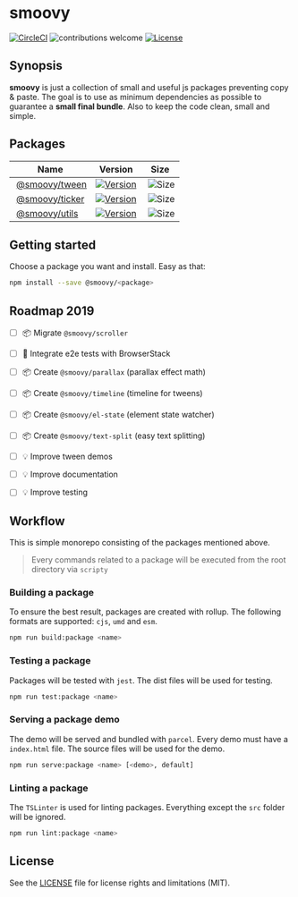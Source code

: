 # smoovy

[![CircleCI](https://flat.badgen.net/circleci/github/davideperozzi/smoovy)](https://circleci.com/gh/davideperozzi/smoovy/tree/master)
![contributions welcome](https://img.shields.io/badge/contributions-welcome-brightgreen.svg?style=flat-square)
[![License](https://flat.badgen.net/badge/license/MIT/blue)](./LICENSE)

## Synopsis
**smoovy** is just a collection of small and useful js packages preventing copy & paste. The goal is to use as minimum dependencies as possible to guarantee a **small final bundle**. Also to keep the code clean, small and simple.

## Packages
| Name| Version | Size |
| --- | --- | --- |
| [@smoovy/tween](./packages/tween/README.MD) | [![Version](https://flat.badgen.net/npm/v/@smoovy/tween)](https://www.npmjs.com/package/@smoovy/tween) | ![Size](https://flat.badgen.net/bundlephobia/minzip/@smoovy/tween) |
| [@smoovy/ticker](./packages/ticker/README.MD) | [![Version](https://flat.badgen.net/npm/v/@smoovy/ticker)](https://www.npmjs.com/package/@smoovy/ticker) | ![Size](https://flat.badgen.net/bundlephobia/minzip/@smoovy/ticker) |
| [@smoovy/utils](./packages/utils/README.MD) | [![Version](https://flat.badgen.net/npm/v/@smoovy/utils)](https://www.npmjs.com/package/@smoovy/utils) | ![Size](https://flat.badgen.net/bundlephobia/minzip/@smoovy/utils) |

## Getting started
Choose a package you want and install. Easy as that:
```sh
npm install --save @smoovy/<package>
```

## Roadmap 2019
- [ ] 📦 Migrate `@smoovy/scroller`
- [ ] 🧪 Integrate e2e tests with BrowserStack
- [ ] 📦 Create `@smoovy/parallax` (parallax effect math)
- [ ] 📦 Create `@smoovy/timeline` (timeline for tweens)
- [ ] 📦 Create `@smoovy/el-state` (element state watcher)
- [ ] 📦 Create `@smoovy/text-split` (easy text splitting)
- [ ] 💡 Improve tween demos
- [ ] 💡 Improve documentation
- [ ] 💡 Improve testing


## Workflow
This is simple monorepo consisting of the packages mentioned above.
> Every commands related to a package will be executed from the root directory via `scripty`

### Building a package
To ensure the best result, packages are created with rollup. The following formats are supported: `cjs`, `umd` and `esm`.
```sh
npm run build:package <name>
```

### Testing a package
Packages will be tested with `jest`. The dist files will be used for testing.
```sh
npm run test:package <name>
```

### Serving a package demo
The demo will be served and bundled with `parcel`. Every demo must have a `index.html` file.
The source files will be used for the demo.
```sh
npm run serve:package <name> [<demo>, default]
```

### Linting a package
The `TSLinter` is used for linting packages. Everything except the `src` folder will be ignored.
```sh
npm run lint:package <name>
```

## License
See the [LICENSE](./LICENSE) file for license rights and limitations (MIT).